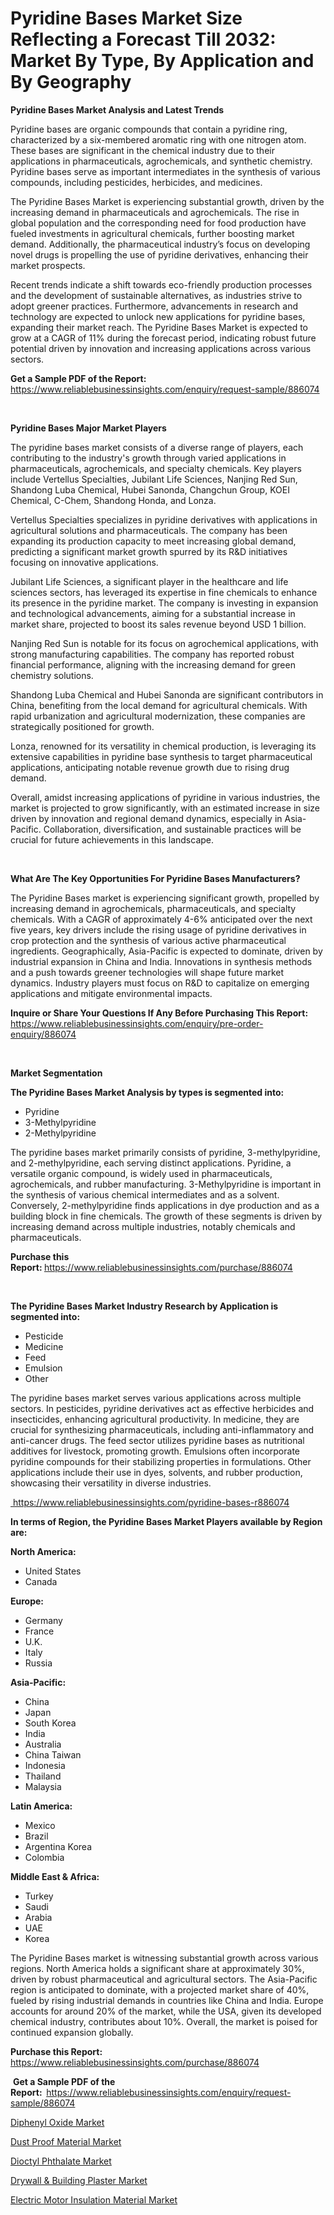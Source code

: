 <p><h1>Pyridine Bases Market Size Reflecting a Forecast Till 2032: Market By Type, By Application and By Geography</h1></p><p><strong>Pyridine Bases Market Analysis and Latest Trends</strong></p>
<p><p>Pyridine bases are organic compounds that contain a pyridine ring, characterized by a six-membered aromatic ring with one nitrogen atom. These bases are significant in the chemical industry due to their applications in pharmaceuticals, agrochemicals, and synthetic chemistry. Pyridine bases serve as important intermediates in the synthesis of various compounds, including pesticides, herbicides, and medicines.</p><p>The Pyridine Bases Market is experiencing substantial growth, driven by the increasing demand in pharmaceuticals and agrochemicals. The rise in global population and the corresponding need for food production have fueled investments in agricultural chemicals, further boosting market demand. Additionally, the pharmaceutical industry’s focus on developing novel drugs is propelling the use of pyridine derivatives, enhancing their market prospects.</p><p>Recent trends indicate a shift towards eco-friendly production processes and the development of sustainable alternatives, as industries strive to adopt greener practices. Furthermore, advancements in research and technology are expected to unlock new applications for pyridine bases, expanding their market reach. The Pyridine Bases Market is expected to grow at a CAGR of 11% during the forecast period, indicating robust future potential driven by innovation and increasing applications across various sectors.</p></p>
<p><strong>Get a Sample PDF of the Report:&nbsp;</strong> <a href="https://www.reliablebusinessinsights.com/enquiry/request-sample/886074?utm_campaign=950&utm_medium=2&utm_source=Github&utm_content=ia&utm_term=31032025&utm_id=pyridine-bases">https://www.reliablebusinessinsights.com/enquiry/request-sample/886074</a></p>
<p>&nbsp;</p>
<p><strong>Pyridine Bases Major Market Players</strong></p>
<p><p>The pyridine bases market consists of a diverse range of players, each contributing to the industry's growth through varied applications in pharmaceuticals, agrochemicals, and specialty chemicals. Key players include Vertellus Specialties, Jubilant Life Sciences, Nanjing Red Sun, Shandong Luba Chemical, Hubei Sanonda, Changchun Group, KOEI Chemical, C-Chem, Shandong Honda, and Lonza.</p><p>Vertellus Specialties specializes in pyridine derivatives with applications in agricultural solutions and pharmaceuticals. The company has been expanding its production capacity to meet increasing global demand, predicting a significant market growth spurred by its R&D initiatives focusing on innovative applications.</p><p>Jubilant Life Sciences, a significant player in the healthcare and life sciences sectors, has leveraged its expertise in fine chemicals to enhance its presence in the pyridine market. The company is investing in expansion and technological advancements, aiming for a substantial increase in market share, projected to boost its sales revenue beyond USD 1 billion.</p><p>Nanjing Red Sun is notable for its focus on agrochemical applications, with strong manufacturing capabilities. The company has reported robust financial performance, aligning with the increasing demand for green chemistry solutions.</p><p>Shandong Luba Chemical and Hubei Sanonda are significant contributors in China, benefiting from the local demand for agricultural chemicals. With rapid urbanization and agricultural modernization, these companies are strategically positioned for growth.</p><p>Lonza, renowned for its versatility in chemical production, is leveraging its extensive capabilities in pyridine base synthesis to target pharmaceutical applications, anticipating notable revenue growth due to rising drug demand.</p><p>Overall, amidst increasing applications of pyridine in various industries, the market is projected to grow significantly, with an estimated increase in size driven by innovation and regional demand dynamics, especially in Asia-Pacific. Collaboration, diversification, and sustainable practices will be crucial for future achievements in this landscape.</p></p>
<p>&nbsp;</p>
<p><strong>What Are The Key Opportunities For Pyridine Bases Manufacturers?</strong></p>
<p><p>The Pyridine Bases market is experiencing significant growth, propelled by increasing demand in agrochemicals, pharmaceuticals, and specialty chemicals. With a CAGR of approximately 4-6% anticipated over the next five years, key drivers include the rising usage of pyridine derivatives in crop protection and the synthesis of various active pharmaceutical ingredients. Geographically, Asia-Pacific is expected to dominate, driven by industrial expansion in China and India. Innovations in synthesis methods and a push towards greener technologies will shape future market dynamics. Industry players must focus on R&D to capitalize on emerging applications and mitigate environmental impacts.</p></p>
<p><strong>Inquire or Share Your Questions If Any Before Purchasing This Report:</strong> <a href="https://www.reliablebusinessinsights.com/enquiry/pre-order-enquiry/886074?utm_campaign=950&utm_medium=2&utm_source=Github&utm_content=ia&utm_term=31032025&utm_id=pyridine-bases">https://www.reliablebusinessinsights.com/enquiry/pre-order-enquiry/886074</a></p>
<p>&nbsp;</p>
<p><strong>Market Segmentation</strong></p>
<p><strong>The Pyridine Bases Market Analysis by types is segmented into:</strong></p>
<p><ul><li>Pyridine</li><li>3-Methylpyridine</li><li>2-Methylpyridine</li></ul></p>
<p><p>The pyridine bases market primarily consists of pyridine, 3-methylpyridine, and 2-methylpyridine, each serving distinct applications. Pyridine, a versatile organic compound, is widely used in pharmaceuticals, agrochemicals, and rubber manufacturing. 3-Methylpyridine is important in the synthesis of various chemical intermediates and as a solvent. Conversely, 2-methylpyridine finds applications in dye production and as a building block in fine chemicals. The growth of these segments is driven by increasing demand across multiple industries, notably chemicals and pharmaceuticals.</p></p>
<p><strong>Purchase this Report:&nbsp;</strong><a href="https://www.reliablebusinessinsights.com/purchase/886074?utm_campaign=950&utm_medium=2&utm_source=Github&utm_content=ia&utm_term=31032025&utm_id=pyridine-bases">https://www.reliablebusinessinsights.com/purchase/886074</a></p>
<p>&nbsp;</p>
<p><strong>The Pyridine Bases Market Industry Research by Application is segmented into:</strong></p>
<p><ul><li>Pesticide</li><li>Medicine</li><li>Feed</li><li>Emulsion</li><li>Other</li></ul></p>
<p><p>The pyridine bases market serves various applications across multiple sectors. In pesticides, pyridine derivatives act as effective herbicides and insecticides, enhancing agricultural productivity. In medicine, they are crucial for synthesizing pharmaceuticals, including anti-inflammatory and anti-cancer drugs. The feed sector utilizes pyridine bases as nutritional additives for livestock, promoting growth. Emulsions often incorporate pyridine compounds for their stabilizing properties in formulations. Other applications include their use in dyes, solvents, and rubber production, showcasing their versatility in diverse industries.</p></p>
<p><a href="https://www.reliablebusinessinsights.com/pyridine-bases-r886074?utm_campaign=950&utm_medium=2&utm_source=Github&utm_content=ia&utm_term=31032025&utm_id=pyridine-bases">&nbsp;https://www.reliablebusinessinsights.com/pyridine-bases-r886074</a></p>
<p><strong>In terms of Region, the Pyridine Bases Market Players available by Region are:</strong></p>
<p>
    <p> <strong> North America: </strong>
        <ul>
            <li>United States</li>
            <li>Canada</li>
        </ul>
        </p> 
    <p> <strong> Europe: </strong>
        <ul>
            <li>Germany</li>
            <li>France</li>
            <li>U.K.</li>
            <li>Italy</li>
            <li>Russia</li>
        </ul>
        </p> 
    <p> <strong> Asia-Pacific: </strong>
        <ul>
            <li>China</li>
            <li>Japan</li>
            <li>South Korea</li>
            <li>India</li>
            <li>Australia</li>
            <li>China Taiwan</li>
            <li>Indonesia</li>
            <li>Thailand</li>
            <li>Malaysia</li>
        </ul>
        </p> 
    <p> <strong> Latin America: </strong>
        <ul>
            <li>Mexico</li>
            <li>Brazil</li>
            <li>Argentina Korea</li>
            <li>Colombia</li>
        </ul>
        </p> 
    <p> <strong> Middle East & Africa: </strong>
        <ul>
            <li>Turkey</li>
            <li>Saudi</li>
            <li>Arabia</li>
            <li>UAE</li>
            <li>Korea</li>
        </ul>
    </p>
    </p>
<p><p>The Pyridine Bases market is witnessing substantial growth across various regions. North America holds a significant share at approximately 30%, driven by robust pharmaceutical and agricultural sectors. The Asia-Pacific region is anticipated to dominate, with a projected market share of 40%, fueled by rising industrial demands in countries like China and India. Europe accounts for around 20% of the market, while the USA, given its developed chemical industry, contributes about 10%. Overall, the market is poised for continued expansion globally.</p></p>
<p><strong>Purchase this Report: </strong><a href="https://www.reliablebusinessinsights.com/purchase/886074?utm_campaign=950&utm_medium=2&utm_source=Github&utm_content=ia&utm_term=31032025&utm_id=pyridine-bases">https://www.reliablebusinessinsights.com/purchase/886074</a></p>
<p>&nbsp;<strong>Get a Sample PDF of the Report:&nbsp;&nbsp;</strong><a href="https://www.reliablebusinessinsights.com/enquiry/request-sample/886074?utm_campaign=950&utm_medium=2&utm_source=Github&utm_content=ia&utm_term=31032025&utm_id=pyridine-bases">https://www.reliablebusinessinsights.com/enquiry/request-sample/886074</a></p>
<p><strong></strong></p>
<p><p><a href="https://github.com/aarajlyre/Market-Research-Report-List-1/blob/main/diphenyl-oxide-market.md?utm_campaign=950&utm_medium=2&utm_source=Github&utm_content=ia&utm_term=31032025&utm_id=pyridine-bases">Diphenyl Oxide Market</a></p><p><a href="https://github.com/palenjeppecd/Market-Research-Report-List-1/blob/main/dust-proof-material-market.md?utm_campaign=950&utm_medium=2&utm_source=Github&utm_content=ia&utm_term=31032025&utm_id=pyridine-bases">Dust Proof Material Market</a></p><p><a href="https://github.com/sawrovpipolo/Market-Research-Report-List-1/blob/main/dioctyl-phthalate-market.md?utm_campaign=950&utm_medium=2&utm_source=Github&utm_content=ia&utm_term=31032025&utm_id=pyridine-bases">Dioctyl Phthalate Market</a></p><p><a href="https://github.com/raaschadonle/Market-Research-Report-List-1/blob/main/drywall-building-plaster-market.md?utm_campaign=950&utm_medium=2&utm_source=Github&utm_content=ia&utm_term=31032025&utm_id=pyridine-bases">Drywall & Building Plaster Market</a></p><p><a href="https://github.com/fendtdjunawo/Market-Research-Report-List-1/blob/main/electric-motor-insulation-material-market.md?utm_campaign=950&utm_medium=2&utm_source=Github&utm_content=ia&utm_term=31032025&utm_id=pyridine-bases">Electric Motor Insulation Material Market</a></p></p>